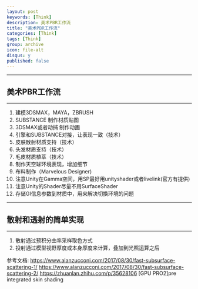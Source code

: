 ```yaml
---
layout: post
keywords: [Think]
description: 美术PBR工作流
title: "美术PBR工作流"
categories: [Think]
tags: [Think]
group: archive
icon: file-alt
disqus: y
published: false
---
```


---
## 美术PBR工作流
---

1. 建模3DSMAX，MAYA，ZBRUSH
2. SUBSTANCE 制作材质贴图
3. 3DSMAX或者动捕 制作动画
4. 引擎和SUBSTANCE对接，让表现一致（技术）
5. 皮肤散射材质支持（技术）
6. 头发材质支持（技术）
7. 毛皮材质植萃（技术）
8. 制作天空球环境表现，增加细节
9. 布料制作（Marvelous Designer)
10. 注意Unity在Gamma空间，用SP最好用unityshader或者livelink(官方有提供)
11. 注意Unity的Shader尽量不用SurfaceShader
12. 存储GI信息参数到材质中，用来解决切换环境的问题

---
## 散射和透射的简单实现
---

1. 散射通过预积分曲率采样取色方式
2. 投射通过模型视野厚度或本身厚度来计算，叠加到光照运算之后

参考文档:
https://www.alanzucconi.com/2017/08/30/fast-subsurface-scattering-1/
https://www.alanzucconi.com/2017/08/30/fast-subsurface-scattering-2/
https://zhuanlan.zhihu.com/p/35628106
[GPU PRO2]pre integrated skin shading